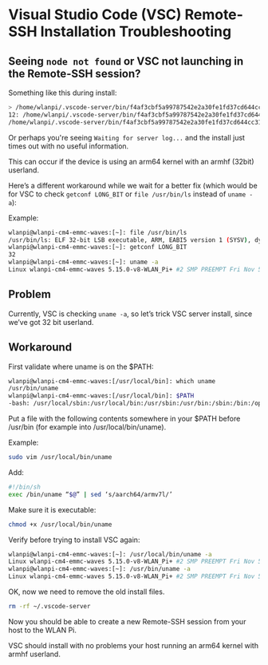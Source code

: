 # Visual Studio Code (VSC) Remote-SSH Installation Troubleshooting

## Seeing `node not found` or VSC not launching in the Remote-SSH session?

Something like this during install:

```bash
> /home/wlanpi/.vscode-server/bin/f4af3cbf5a99787542e2a30fe1fd37cd644cc31f/server.sh: 
12: /home/wlanpi/.vscode-server/bin/f4af3cbf5a99787542e2a30fe1fd37cd644cc31f/server.sh: 
/home/wlanpi/.vscode-server/bin/f4af3cbf5a99787542e2a30fe1fd37cd644cc31f/node: not found
```

Or perhaps you're seeing `Waiting for server log...` and the install just times out with no useful information.

This can occur if the device is using an arm64 kernel with an armhf (32bit) userland.

Here’s a different workaround while we wait for a better fix (which would be for VSC to check `getconf LONG_BIT` or `file /usr/bin/ls` instead of `uname -a`):

Example:

```bash
wlanpi@wlanpi-cm4-emmc-waves:[~]: file /usr/bin/ls
/usr/bin/ls: ELF 32-bit LSB executable, ARM, EABI5 version 1 (SYSV), dynamically linked, interpreter /lib/ld-linux-armhf.so.3, for GNU/Linux 3.2.0, BuildID[sha1]=67a394390830ea3ab4e83b5811c66fea9784ee69, stripped
wlanpi@wlanpi-cm4-emmc-waves:[~]: getconf LONG_BIT
32
wlanpi@wlanpi-cm4-emmc-waves:[~]: uname -a
Linux wlanpi-cm4-emmc-waves 5.15.0-v8-WLAN_Pi+ #2 SMP PREEMPT Fri Nov 5 11:55:13 CDT 2021 aarch64 GNU/Linux
```

## Problem

Currently, VSC is checking `uname -a`, so let’s trick VSC server install, since we’ve got 32 bit userland.

## Workaround

First validate where uname is on the $PATH:

```bash
wlanpi@wlanpi-cm4-emmc-waves:[/usr/local/bin]: which uname
/usr/bin/uname
wlanpi@wlanpi-cm4-emmc-waves:[/usr/local/bin]: $PATH
-bash: /usr/local/sbin:/usr/local/bin:/usr/sbin:/usr/bin:/sbin:/bin:/opt/wlanpi/pipx/bin: No such file or directory
```

Put a file with the following contents somewhere in your $PATH before /usr/bin (for example into /usr/local/bin/uname).

Example:

```bash
sudo vim /usr/local/bin/uname
```

Add:

```bash
#!/bin/sh
exec /bin/uname “$@” | sed ‘s/aarch64/armv7l/’
```

Make sure it is executable:

```bash
chmod +x /usr/local/bin/uname
```

Verify before trying to install VSC again:

```bash
wlanpi@wlanpi-cm4-emmc-waves:[~]: /usr/local/bin/uname -a
Linux wlanpi-cm4-emmc-waves 5.15.0-v8-WLAN_Pi+ #2 SMP PREEMPT Fri Nov 5 11:55:13 CDT 2021 armv7l GNU/Linux
wlanpi@wlanpi-cm4-emmc-waves:[~]: /usr/bin/uname -a
Linux wlanpi-cm4-emmc-waves 5.15.0-v8-WLAN_Pi+ #2 SMP PREEMPT Fri Nov 5 11:55:13 CDT 2021 aarch64 GNU/Linux
```

OK, now we need to remove the old install files.

```bash
rm -rf ~/.vscode-server
```

Now you should be able to create a new Remote-SSH session from your host to the WLAN Pi.

VSC should install with no problems your host running an arm64 kernel with armhf userland.

